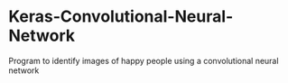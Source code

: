 # Keras-Convolutional-Neural-Network
Program to identify images of happy people using a convolutional neural network
